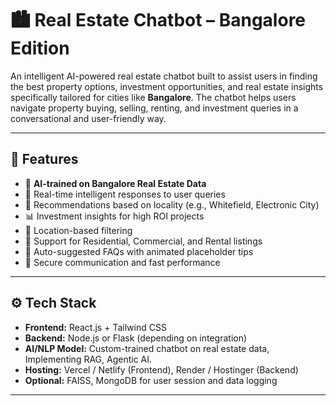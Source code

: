 # 🏙️ Real Estate Chatbot – Bangalore Edition

An intelligent AI-powered real estate chatbot built to assist users in finding the best property options, investment opportunities, and real estate insights specifically tailored for cities like **Bangalore**. The chatbot helps users navigate property buying, selling, renting, and investment queries in a conversational and user-friendly way.

---

## 📌 Features

- 🧠 **AI-trained on Bangalore Real Estate Data**
- 💬 Real-time intelligent responses to user queries
- 🏡 Recommendations based on locality (e.g., Whitefield, Electronic City)
- 📊 Investment insights for high ROI projects
- 🧭 Location-based filtering
- 📁 Support for Residential, Commercial, and Rental listings
- 🔄 Auto-suggested FAQs with animated placeholder tips
- 🔐 Secure communication and fast performance

---

## ⚙️ Tech Stack

- **Frontend:** React.js + Tailwind CSS
- **Backend:** Node.js or Flask (depending on integration)
- **AI/NLP Model:** Custom-trained chatbot on real estate data, Implementing RAG, Agentic AI.
- **Hosting:** Vercel / Netlify (Frontend), Render / Hostinger (Backend)
- **Optional:** FAISS, MongoDB for user session and data logging

---

